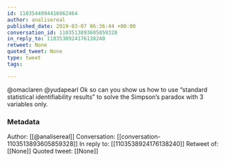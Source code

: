 ```yaml
---
id: 1103544994416062464
author: analisereal
published_date: 2019-03-07 06:36:44 +00:00
conversation_id: 1103513893605859328
in_reply_to: 1103538924176138240
retweet: None
quoted_tweet: None
type: tweet
tags:

---
```


@omaclaren @yudapearl Ok so can you show us how to use “standard statistical identifiability results” to solve the Simpson’s paradox with 3 variables only.

### Metadata

Author: [[@analisereal]]
Conversation: [[conversation-1103513893605859328]]
In reply to: [[1103538924176138240]]
Retweet of: [[None]]
Quoted tweet: [[None]]
